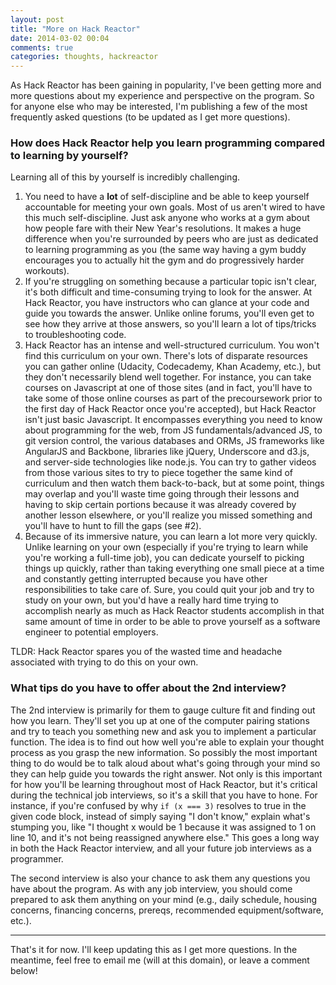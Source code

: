 ```yaml
---
layout: post
title: "More on Hack Reactor"
date: 2014-03-02 00:04
comments: true
categories: thoughts, hackreactor
---
```

As Hack Reactor has been gaining in popularity, I've been getting more and more questions about my experience and perspective on the program. So for anyone else who may be interested, I'm publishing a few of the most frequently asked questions (to be updated as I get more questions).

### How does Hack Reactor help you learn programming compared to learning by yourself?
<!-- more -->
Learning all of this by yourself is incredibly challenging.
1. You need to have a **lot** of self-discipline and be able to keep yourself accountable for meeting your own goals. Most of us aren't wired to have this much self-discipline. Just ask anyone  who works at a gym about how people fare with their New Year's resolutions. It makes a huge difference when you're surrounded by peers who are just as dedicated to learning programming as you (the same way having a gym buddy encourages you to actually hit the gym and do progressively harder workouts).
2. If you're struggling on something because a particular topic isn't clear, it's both difficult and time-consuming trying to look for the answer. At Hack Reactor, you have instructors who can glance at your code and guide you towards the answer. Unlike online forums, you'll even get to see how they arrive at those answers, so you'll learn a lot of tips/tricks to troubleshooting code.
3. Hack Reactor has an intense and well-structured curriculum. You won't find this curriculum on your own. There's lots of disparate resources you can gather online (Udacity, Codecademy, Khan Academy, etc.), but they don't necessarily blend well together. For instance, you can take courses on Javascript at one of those sites (and in fact, you'll have to take some of those online courses as part of the precoursework prior to the first day of Hack Reactor once you're accepted), but Hack Reactor isn't just basic Javascript. It encompasses everything you need to know about programming for the web, from JS fundamentals/advanced JS, to git version control, the various databases and ORMs, JS frameworks like AngularJS and Backbone, libraries like jQuery, Underscore and d3.js, and server-side technologies like node.js. You can try to gather videos from those various sites to try to piece together the same kind of curriculum and then watch them back-to-back, but at some point, things may overlap and you'll waste time going through their lessons and having to skip certain portions because it was already covered by another lesson elsewhere, or you'll realize you missed something and you'll have to hunt to fill the gaps (see #2).
4. Because of its immersive nature, you can learn a lot more very quickly. Unlike learning on your own (especially if you're trying to learn while you're working a full-time job), you can dedicate yourself to picking things up quickly, rather than taking everything one small piece at a time and constantly getting interrupted because you have other responsibilities to take care of. Sure, you could quit your job and try to study on your own, but you'd have a really hard time trying to accomplish nearly as much as Hack Reactor students accomplish in that same amount of time in order to be able to prove yourself as a software engineer to potential employers.

TLDR: Hack Reactor spares you of the wasted time and headache associated with trying to do this on your own.

### What tips do you have to offer about the 2nd interview?

The 2nd interview is primarily for them to gauge culture fit and finding out how you learn. They'll set you up at one of the computer pairing stations and try to teach you something new and ask you to implement a particular function. The idea is to find out how well you're able to explain your thought process as you grasp the new information. So possibly the most important thing to do would be to talk aloud about what's going through your mind so they can help guide you towards the right answer. Not only is this important for how you'll be learning throughout most of Hack Reactor, but it's critical during the technical job interviews, so it's a skill that you have to hone. For instance, if you're confused by why `if (x === 3)` resolves to true in the given code block, instead of simply saying "I don't know," explain what's stumping you, like "I thought x would be 1 because it was assigned to 1 on line 10, and it's not being reassigned anywhere else." This goes a long way in both the Hack Reactor interview, and all your future job interviews as a programmer.

The second interview is also your chance to ask them any questions you have about the program. As with any job interview, you should come prepared to ask them anything on your mind (e.g., daily schedule, housing concerns, financing concerns, prereqs, recommended equipment/software, etc.).

---

That's it for now. I'll keep updating this as I get more questions. In the meantime, feel free to email me (will at this domain), or leave a comment below!
